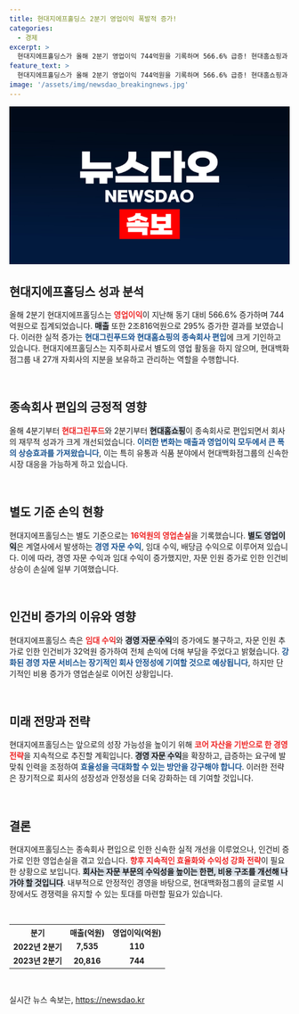 ```yaml
---
title: 현대지에프홀딩스 2분기 영업이익 폭발적 증가!
categories:
  - 경제
excerpt: >
  현대지에프홀딩스가 올해 2분기 영업이익 744억원을 기록하며 566.6% 급증! 현대홈쇼핑과 현대그린푸드 편입 효과로 매출도 295% 증가, 새로운 성장 스토리를 제시한다. 자세한 내용은 클릭하세요!
feature_text: >
  현대지에프홀딩스가 올해 2분기 영업이익 744억원을 기록하며 566.6% 급증! 현대홈쇼핑과 현대그린푸드 편입 효과로 매출도 295% 증가, 새로운 성장 스토리를 제시한다. 자세한 내용은 클릭하세요!
image: '/assets/img/newsdao_breakingnews.jpg'
---
```


<p><img src="/assets/img/newsdao_breakingnews.jpg" alt="cryptoinkorea 속보" /></p>

<h2 data-ke-size="size26">현대지에프홀딩스 성과 분석</h2>

<p data-ke-size="size16">올해 2분기 현대지에프홀딩스는 <b><span style="color: #ee2323;">영업이익</span></b>이 지난해 동기 대비 566.6% 증가하며 744억원으로 집계되었습니다. <b><span style="background-color: #21538527;">매출</span></b> 또한 2조816억원으로 295% 증가한 결과를 보였습니다. 이러한 실적 증가는 <b><span style="color: #1a5490;">현대그린푸드와 현대홈쇼핑의 종속회사 편입</span></b>에 크게 기인하고 있습니다. 현대지에프홀딩스는 지주회사로서 별도의 영업 활동을 하지 않으며, 현대백화점그룹 내 27개 자회사의 지분을 보유하고 관리하는 역할을 수행합니다.</p>

<p data-ke-size="size16">&nbsp;</p>

<h2 data-ke-size="size26">종속회사 편입의 긍정적 영향</h2>

<p data-ke-size="size16">올해 4분기부터 <b><span style="color: #ee2323;">현대그린푸드</span></b>와 2분기부터 <b><span style="background-color: #21538527;">현대홈쇼핑</span></b>이 종속회사로 편입되면서 회사의 재무적 성과가 크게 개선되었습니다. <b><span style="color: #1a5490;">이러한 변화는 매출과 영업이익 모두에서 큰 폭의 상승효과를 가져왔습니다</span></b>, 이는 특히 유통과 식품 분야에서 현대백화점그룹의 신속한 시장 대응을 가능하게 하고 있습니다.</p>

<p data-ke-size="size16">&nbsp;</p>

<h2 data-ke-size="size26">별도 기준 손익 현황</h2>

<p data-ke-size="size16">현대지에프홀딩스는 별도 기준으로는 <b><span style="color: #ee2323;">16억원의 영업손실</span></b>을 기록했습니다. <b><span style="background-color: #21538527;">별도 영업이익</span></b>은 계열사에서 발생하는 <b><span style="color: #1a5490;">경영 자문 수익</span></b>, 임대 수익, 배당금 수익으로 이루어져 있습니다. 이에 따라, 경영 자문 수익과 임대 수익이 증가했지만, 자문 인원 증가로 인한 인건비 상승이 손실에 일부 기여했습니다.</p>

<p data-ke-size="size16">&nbsp;</p>

<h2 data-ke-size="size26">인건비 증가의 이유와 영향</h2>

<p data-ke-size="size16">현대지에프홀딩스 측은 <b><span style="color: #ee2323;">임대 수익</span></b>와 <b><span style="background-color: #21538527;">경영 자문 수익</span></b>의 증가에도 불구하고, 자문 인원 추가로 인한 인건비가 32억원 증가하여 전체 손익에 더해 부담을 주었다고 밝혔습니다. <b><span style="color: #1a5490;">강화된 경영 자문 서비스는 장기적인 회사 안정성에 기여할 것으로 예상됩니다</span></b>, 하지만 단기적인 비용 증가가 영업손실로 이어진 상황입니다.</p>

<p data-ke-size="size16">&nbsp;</p>

<h2 data-ke-size="size26">미래 전망과 전략</h2>

<p data-ke-size="size16">현대지에프홀딩스는 앞으로의 성장 가능성을 높이기 위해 <b><span style="color: #ee2323;">코어 자산을 기반으로 한 경영 전략</span></b>을 지속적으로 추진할 계획입니다. <b><span style="background-color: #21538527;">경영 자문 수익</span></b>을 확장하고, 급증하는 요구에 발맞춰 인력을 조정하여 <b><span style="color: #1a5490;">효율성을 극대화할 수 있는 방안을 강구해야 합니다</span></b>. 이러한 전략은 장기적으로 회사의 성장성과 안정성을 더욱 강화하는 데 기여할 것입니다.</p>

<p data-ke-size="size16">&nbsp;</p>

<h2 data-ke-size="size26">결론</h2>

<p data-ke-size="size16">현대지에프홀딩스는 종속회사 편입으로 인한 신속한 실적 개선을 이루었으나, 인건비 증가로 인한 영업손실을 겪고 있습니다. <b><span style="color: #ee2323;">향후 지속적인 효율화와 수익성 강화 전략</span></b>이 필요한 상황으로 보입니다. <b><span style="background-color: #21538527;">회사는 자문 부문의 수익성을 높이는 한편, 비용 구조를 개선해 나가야 할 것입니다</span></b>. 내부적으로 안정적인 경영을 바탕으로, 현대백화점그룹의 글로벌 시장에서도 경쟁력을 유지할 수 있는 토대를 마련할 필요가 있습니다.</p>

<p data-ke-size="size16">&nbsp;</p>

<table style="width: 100%; border-collapse: collapse;">
    <tr>
        <th style="text-align: center;">분기</th>
        <th style="text-align: center;">매출(억원)</th>
        <th style="text-align: center;">영업이익(억원)</th>
    </tr>
    <tr>
        <td style="text-align: center; height: 17px;"><b>2022년 2분기</b></td>
        <td style="text-align: center; height: 17px;"><b>7,535</b></td>
        <td style="text-align: center; height: 17px;"><b>110</b></td>
    </tr>
    <tr>
        <td style="text-align: center; height: 17px;"><b>2023년 2분기</b></td>
        <td style="text-align: center; height: 17px;"><b>20,816</b></td>
        <td style="text-align: center; height: 17px;"><b>744</b></td>
    </tr>
</table>

<p data-ke-size="size16">&nbsp;</p>
실시간 뉴스 속보는, <a href="https://newsdao.kr" rel="dofollow">https://newsdao.kr</a>


